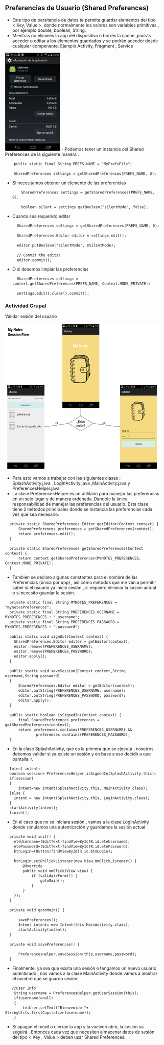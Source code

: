 ## Preferencias de Usuario (Shared Preferences)

- Este tipo de persitencia de datos te permite guardar elementos del tipo < Key, Value >, 
  donde normalmente los valores son variables primitivas , por ejemplo double, boolean, String.
- Mientras no elimines la app del dispositivo o borres la cache ,podrás acceder o editar a  los elementos 
  guardados y se podrán acceder desde cualquier componente. Ejemplo Activity, Fragment , Service

<img src="https://github.com/ISILAndroid/am2_group2016_2/blob/Lesson4/BorrarCache.png" height="320">
- Podemos tener un instancia del Shared Preferences de la siguiente manera :
  
  ```
      public static final String PREFS_NAME = "MyPrefsFile";
      
      SharedPreferences settings = getSharedPreferences(PREFS_NAME, 0);

  ```
- Si necesitamos obtener un elemento de las preferencias
  ```
      SharedPreferences settings = getSharedPreferences(PREFS_NAME, 0);
      
      boolean silent = settings.getBoolean("silentMode", false);
  ```
- Cuando sea requerido editar
  ```
    SharedPreferences settings = getSharedPreferences(PREFS_NAME, 0);
    
    SharedPreferences.Editor editor = settings.edit();
    
    editor.putBoolean("silentMode", mSilentMode);

    // Commit the edits!
    editor.commit();
  ```
- O si debemos limpiar las preferencias
  ```
    SharedPreferences settings = context.getSharedPreferences(PREFS_NAME, Context.MODE_PRIVATE);
    
    settings.edit().clear().commit();
  ```
  

### Actividad Grupal
  Validar sesión del usuario
  
  <img src="https://github.com/ISILAndroid/am2_group2016_2/blob/Lesson4/MyNotesSessionFlow.png" height="480">
  
  * Para esto vamos a trabajar con las siguientes clases : SplashActivity.java , LogInActivity.java ,MainActivity.java y PreferencesHelper.java
  * La clase PreferencesHelper es un utilitario para manejar las preferencias en un solo lugar y de manera ordenada. Dandole la única responsabilidad de manejar las preferencias del usuario. Esta clase tiene 2 métodos principales donde se instancia las preferencias cada vez que sea necesario.
  
  ```
    private static SharedPreferences.Editor getEditor(Context context) {
        SharedPreferences preferences = getSharedPreferences(context);
        return preferences.edit();
    }

    private static SharedPreferences getSharedPreferences(Context context) {
        return context.getSharedPreferences(MYNOTES_PREFERENCES, Context.MODE_PRIVATE);
    }
  ```
  * Tambien se declaro algunas constantes para el nombre de las Preferencias (única por app) , asi cómo métodos que me van a permitir saber si el usuario ya inició sesión , si requiero eliminar la sesión actual o si necesito guardar la sesión.
  ```
    private static final String MYNOTES_PREFERENCES = "mynotesPreferences";
    private static final String PREFERENCES_USERNAME = MYNOTES_PREFERENCES + ".username";
    private static final String PREFERENCES_PASSWORD = MYNOTES_PREFERENCES + ".password";
    
    public static void signOut(Context context) {
      SharedPreferences.Editor editor = getEditor(context);
      editor.remove(PREFERENCES_USERNAME);
      editor.remove(PREFERENCES_PASSWORD);
      editor.apply();
    }
    
    public static void saveSession(Context context,String username,String password)
    {
        SharedPreferences.Editor editor = getEditor(context);
        editor.putString(PREFERENCES_USERNAME, username);
        editor.putString(PREFERENCES_PASSWORD, password);
        editor.apply();
    }
    
    public static boolean isSignedIn(Context context) {
        final SharedPreferences preferences = getSharedPreferences(context);
        return preferences.contains(PREFERENCES_USERNAME) &&
                preferences.contains(PREFERENCES_PASSWORD);
    }
  ```
  * En la clase SplashActivity, que es la primera que se ejecuta , nosotros debemos validar si ya existe un sesión y en base a eso decidir a que pantalla ir.
  
  ```
    Intent intent;
    boolean session= PreferencesHelper.isSignedIn(SplashActivity.this);
    if(session)
    {
        intent=new Intent(SplashActivity.this, MainActivity.class);
    }else {
      intent = new Intent(SplashActivity.this, LoginActivity.class);
    }
    startActivity(intent);
    finish();
  ```
  * En el caso que no se iniciara sesión , vamos a la clase LoginActivity donde simulamos una autenticación y guardamos la sesión actual
  ```
    private void init() {
      eteUsername=(EditText)findViewById(R.id.eteUsername);
      etePassword=(EditText)findViewById(R.id.etePassword);
      btnLogin=(Button)findViewById(R.id.btnLogin);

      btnLogin.setOnClickListener(new View.OnClickListener() {
          @Override
          public void onClick(View view) {
              if (validateForm()) {
                  gotoMain();
              }
          }
      });
    }

    private void gotoMain() {

        savePreferences();
        Intent intent= new Intent(this,MainActivity.class);
        startActivity(intent);
    }

    private void savePreferences() {

        PreferencesHelper.saveSession(this,username,password);
    }
  ```
  * Finalmente, ya sea que exista una sesión o tengamos un nuevo usuario autenticado , nos vamos a la clase MainActivity donde vamos a mostrar el nombre que se guardo sesión.
  ```
     //user Info
      String username = PreferencesHelper.getUserSession(this);
      if(username!=null)
      {
          tviUser.setText("Bienvenido "+ StringUtils.firstCapitalize(username));
      }
  ```
  
  * Si apagan el móvil o cierran la app y la vuelven abrir, la sesión va seguirá . Entonces cada vez que necesiten almacenar datos de sesión del tipo < Key , Value > deben usar Shared Preferences.
  

